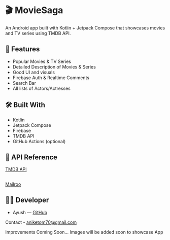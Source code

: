 # 🎬 MovieSaga

An Android app built with Kotlin + Jetpack Compose that showcases movies and TV series using TMDB API.

## 🌟 Features
- Popular Movies & TV Series
- Detailed Description of Movies & Series
- Good UI and visuals
- Firebase Auth & Realtime Comments
- Search Bar
- All lists of Actors/Actresses

## 🛠️ Built With
- Kotlin
- Jetpack Compose
- Firebase
- TMDB API
- GitHub Actions (optional)

## 🔗 API Reference
[TMDB API](https://developer.themoviedb.org/)
##
[Mailroo](https://app.maileroo.com/)

## 👨‍💻 Developer
- Ayush — [GitHub](https://github.com/KillerOfCheater)

Contact - aniketom70@gmail.com

Improvements Coming Soon...
Images will be added soon to showcase App
